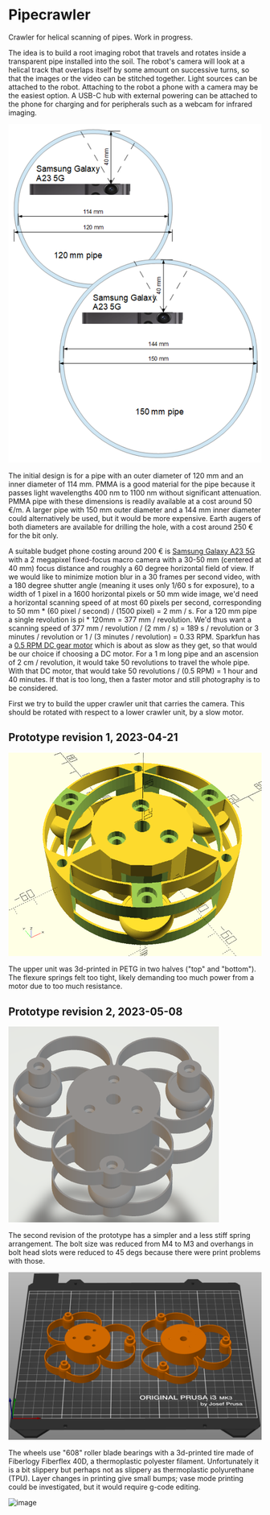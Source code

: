 # Pipecrawler
Crawler for helical scanning of pipes. Work in progress.

The idea is to build a root imaging robot that travels and rotates inside a transparent pipe installed into the soil. The robot's camera will look at a helical track that overlaps itself by some amount on successive turns, so that the images or the video can be stitched together. Light sources can be attached to the robot. Attaching to the robot a phone with a camera may be the easiest option. A USB-C hub with external powering can be attached to the phone for charging and for peripherals such as a webcam for infrared imaging.

![image description](phone%20and%20pipe.png)

The initial design is for a pipe with an outer diameter of 120 mm and an inner diameter of 114 mm. PMMA is a good material for the pipe because it passes light wavelengths 400 nm to 1100 nm without significant attenuation. PMMA pipe with these dimensions is readily available at a cost around 50 €/m. A larger pipe with 150 mm outer diameter and a 144 mm inner diameter could alternatively be used, but it would be more expensive. Earth augers of both diameters are available for drilling the hole, with a cost around 250 € for the bit only.

A suitable budget phone costing around 200 € is [Samsung Galaxy A23 5G](https://www.gsmarena.com/samsung_galaxy_a23_5g-11736.php) with a 2 megapixel fixed-focus macro camera with a 30-50 mm (centered at 40 mm) focus distance and roughly a 60 degree horizontal field of view. If we would like to minimize motion blur in a 30 frames per second video, with a 180 degree shutter angle (meaning it uses only 1/60 s for exposure), to a width of 1 pixel in a 1600 horizontal pixels or 50 mm wide image, we'd need a horizontal scanning speed of at most 60 pixels per second, corresponding to 50 mm * (60 pixel / second) / (1500 pixel) = 2 mm / s. For a 120 mm pipe a single revolution is pi * 120mm = 377 mm / revolution. We'd thus want a scanning speed of 377 mm / revolution / (2 mm / s) = 189 s / revolution or 3 minutes / revolution or 1 / (3 minutes / revolution) = 0.33 RPM. Sparkfun has a [0.5 RPM DC gear motor](https://www.sparkfun.com/products/12348) which is about as slow as they get, so that would be our choice if choosing a DC motor. For a 1 m long pipe and an ascension of 2 cm / revolution, it would take 50 revolutions to travel the whole pipe. With that DC motor, that would take 50 revolutions / (0.5 RPM) = 1 hour and 40 minutes. If that is too long, then a faster motor and still photography is to be considered.

First we try to build the upper crawler unit that carries the camera. This should be rotated with respect to a lower crawler unit, by a slow motor.

## Prototype revision 1, 2023-04-21

![image description](rev1/crawler1.png)

The upper unit was 3d-printed in PETG in two halves ("top" and "bottom"). The flexure springs felt too tight, likely demanding too much power from a motor due to too much resistance.

## Prototype revision 2, 2023-05-08

![image description](pipecrawler%20rev%202.png)

The second revision of the prototype has a simpler and a less stiff spring arrangement. The bolt size was reduced from M4 to M3 and overhangs in bolt head slots were reduced to 45 degs because there were print problems with those.

![image description](pipecrawler%20rev%202%20print.png)

The wheels use "608" roller blade bearings with a 3d-printed tire made of Fiberlogy Fiberflex 40D, a thermoplastic polyester filament. Unfortunately it is a bit slippery but perhaps not as slippery as thermoplastic polyurethane (TPU). Layer changes in printing give small bumps; vase mode printing could be investigated, but it would require g-code editing.

![image](https://user-images.githubusercontent.com/60920087/233575127-6ddb9166-6b72-4d2e-974e-c1c463e9f9bc.png)

